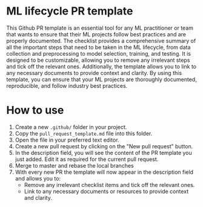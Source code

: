 # ML lifecycle PR template

This Github PR template is an essential tool for any ML practitioner or team that wants to ensure that their ML projects follow best practices and are properly documented. The checklist provides a comprehensive summary of all the important steps that need to be taken in the ML lifecycle, from data collection and preprocessing to model selection, training, and testing. It is designed to be customizable, allowing you to remove any irrelevant steps and tick off the relevant ones. Additionally, the template allows you to link to any necessary documents to provide context and clarity. By using this template, you can ensure that your ML projects are thoroughly documented, reproducible, and follow industry best practices.

# How to use
1. Create a new ```.github/``` folder in your project.
2. Copy the ```pull_request_template.md``` file into this folder.
3. Open the file in your preferred text editor.
4. Create a new pull request by clicking on the "New pull request" button.
5. In the description field, you will see the content of the PR template you just added. Edit it as required for the current pull request.
6. Merge to master and rebase the local branches
7. With every new PR the template will now appear in the description field and allows you to: 
    - Remove any irrelevant checklist items and tick off the relevant ones.
    - Link to any necessary documents or resources to provide context and clarity.
